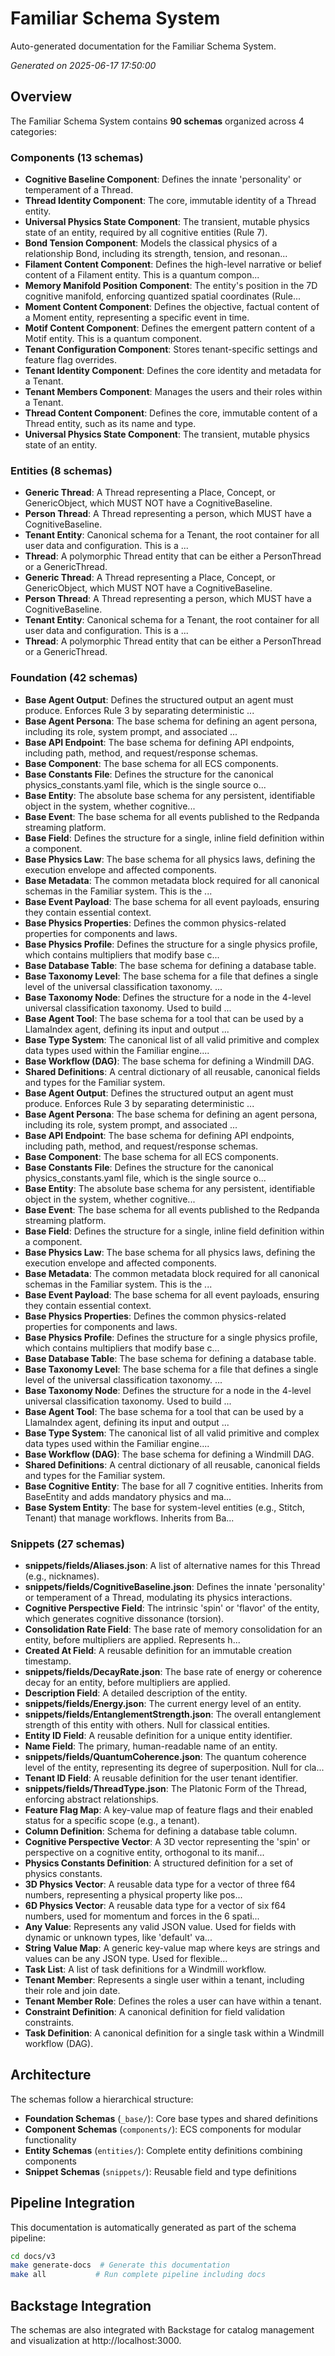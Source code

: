 # Familiar Schema System

Auto-generated documentation for the Familiar Schema System.

*Generated on 2025-06-17 17:50:00*

## Overview

The Familiar Schema System contains **90 schemas** organized across 4 categories:


### Components (13 schemas)

- **Cognitive Baseline Component**: Defines the innate 'personality' or temperament of a Thread.
- **Thread Identity Component**: The core, immutable identity of a Thread entity.
- **Universal Physics State Component**: The transient, mutable physics state of an entity, required by all cognitive entities (Rule 7).
- **Bond Tension Component**: Models the classical physics of a relationship Bond, including its strength, tension, and resonan...
- **Filament Content Component**: Defines the high-level narrative or belief content of a Filament entity. This is a quantum compon...
- **Memory Manifold Position Component**: The entity's position in the 7D cognitive manifold, enforcing quantized spatial coordinates (Rule...
- **Moment Content Component**: Defines the objective, factual content of a Moment entity, representing a specific event in time.
- **Motif Content Component**: Defines the emergent pattern content of a Motif entity. This is a quantum component.
- **Tenant Configuration Component**: Stores tenant-specific settings and feature flag overrides.
- **Tenant Identity Component**: Defines the core identity and metadata for a Tenant.
- **Tenant Members Component**: Manages the users and their roles within a Tenant.
- **Thread Content Component**: Defines the core, immutable content of a Thread entity, such as its name and type.
- **Universal Physics State Component**: The transient, mutable physics state of an entity.

### Entities (8 schemas)

- **Generic Thread**: A Thread representing a Place, Concept, or GenericObject, which MUST NOT have a CognitiveBaseline.
- **Person Thread**: A Thread representing a person, which MUST have a CognitiveBaseline.
- **Tenant Entity**: Canonical schema for a Tenant, the root container for all user data and configuration. This is a ...
- **Thread**: A polymorphic Thread entity that can be either a PersonThread or a GenericThread.
- **Generic Thread**: A Thread representing a Place, Concept, or GenericObject, which MUST NOT have a CognitiveBaseline.
- **Person Thread**: A Thread representing a person, which MUST have a CognitiveBaseline.
- **Tenant Entity**: Canonical schema for a Tenant, the root container for all user data and configuration. This is a ...
- **Thread**: A polymorphic Thread entity that can be either a PersonThread or a GenericThread.

### Foundation (42 schemas)

- **Base Agent Output**: Defines the structured output an agent must produce. Enforces Rule 3 by separating deterministic ...
- **Base Agent Persona**: The base schema for defining an agent persona, including its role, system prompt, and associated ...
- **Base API Endpoint**: The base schema for defining API endpoints, including path, method, and request/response schemas.
- **Base Component**: The base schema for all ECS components.
- **Base Constants File**: Defines the structure for the canonical physics_constants.yaml file, which is the single source o...
- **Base Entity**: The absolute base schema for any persistent, identifiable object in the system, whether cognitive...
- **Base Event**: The base schema for all events published to the Redpanda streaming platform.
- **Base Field**: Defines the structure for a single, inline field definition within a component.
- **Base Physics Law**: The base schema for all physics laws, defining the execution envelope and affected components.
- **Base Metadata**: The common metadata block required for all canonical schemas in the Familiar system. This is the ...
- **Base Event Payload**: The base schema for all event payloads, ensuring they contain essential context.
- **Base Physics Properties**: Defines the common physics-related properties for components and laws.
- **Base Physics Profile**: Defines the structure for a single physics profile, which contains multipliers that modify base c...
- **Base Database Table**: The base schema for defining a database table.
- **Base Taxonomy Level**: The base schema for a file that defines a single level of the universal classification taxonomy. ...
- **Base Taxonomy Node**: Defines the structure for a node in the 4-level universal classification taxonomy. Used to build ...
- **Base Agent Tool**: The base schema for a tool that can be used by a LlamaIndex agent, defining its input and output ...
- **Base Type System**: The canonical list of all valid primitive and complex data types used within the Familiar engine....
- **Base Workflow (DAG)**: The base schema for defining a Windmill DAG.
- **Shared Definitions**: A central dictionary of all reusable, canonical fields and types for the Familiar system.
- **Base Agent Output**: Defines the structured output an agent must produce. Enforces Rule 3 by separating deterministic ...
- **Base Agent Persona**: The base schema for defining an agent persona, including its role, system prompt, and associated ...
- **Base API Endpoint**: The base schema for defining API endpoints, including path, method, and request/response schemas.
- **Base Component**: The base schema for all ECS components.
- **Base Constants File**: Defines the structure for the canonical physics_constants.yaml file, which is the single source o...
- **Base Entity**: The absolute base schema for any persistent, identifiable object in the system, whether cognitive...
- **Base Event**: The base schema for all events published to the Redpanda streaming platform.
- **Base Field**: Defines the structure for a single, inline field definition within a component.
- **Base Physics Law**: The base schema for all physics laws, defining the execution envelope and affected components.
- **Base Metadata**: The common metadata block required for all canonical schemas in the Familiar system. This is the ...
- **Base Event Payload**: The base schema for all event payloads, ensuring they contain essential context.
- **Base Physics Properties**: Defines the common physics-related properties for components and laws.
- **Base Physics Profile**: Defines the structure for a single physics profile, which contains multipliers that modify base c...
- **Base Database Table**: The base schema for defining a database table.
- **Base Taxonomy Level**: The base schema for a file that defines a single level of the universal classification taxonomy. ...
- **Base Taxonomy Node**: Defines the structure for a node in the 4-level universal classification taxonomy. Used to build ...
- **Base Agent Tool**: The base schema for a tool that can be used by a LlamaIndex agent, defining its input and output ...
- **Base Type System**: The canonical list of all valid primitive and complex data types used within the Familiar engine....
- **Base Workflow (DAG)**: The base schema for defining a Windmill DAG.
- **Shared Definitions**: A central dictionary of all reusable, canonical fields and types for the Familiar system.
- **Base Cognitive Entity**: The base for all 7 cognitive entities. Inherits from BaseEntity and adds mandatory physics and ma...
- **Base System Entity**: The base for system-level entities (e.g., Stitch, Tenant) that manage workflows. Inherits from Ba...

### Snippets (27 schemas)

- **snippets/fields/Aliases.json**: A list of alternative names for this Thread (e.g., nicknames).
- **snippets/fields/CognitiveBaseline.json**: Defines the innate 'personality' or temperament of a Thread, modulating its physics interactions.
- **Cognitive Perspective Field**: The intrinsic 'spin' or 'flavor' of the entity, which generates cognitive dissonance (torsion).
- **Consolidation Rate Field**: The base rate of memory consolidation for an entity, before multipliers are applied. Represents h...
- **Created At Field**: A reusable definition for an immutable creation timestamp.
- **snippets/fields/DecayRate.json**: The base rate of energy or coherence decay for an entity, before multipliers are applied.
- **Description Field**: A detailed description of the entity.
- **snippets/fields/Energy.json**: The current energy level of an entity.
- **snippets/fields/EntanglementStrength.json**: The overall entanglement strength of this entity with others. Null for classical entities.
- **Entity ID Field**: A reusable definition for a unique entity identifier.
- **Name Field**: The primary, human-readable name of an entity.
- **snippets/fields/QuantumCoherence.json**: The quantum coherence level of the entity, representing its degree of superposition. Null for cla...
- **Tenant ID Field**: A reusable definition for the user tenant identifier.
- **snippets/fields/ThreadType.json**: The Platonic Form of the Thread, enforcing abstract relationships.
- **Feature Flag Map**: A key-value map of feature flags and their enabled status for a specific scope (e.g., a tenant).
- **Column Definition**: Schema for defining a database table column.
- **Cognitive Perspective Vector**: A 3D vector representing the 'spin' or perspective on a cognitive entity, orthogonal to its manif...
- **Physics Constants Definition**: A structured definition for a set of physics constants.
- **3D Physics Vector**: A reusable data type for a vector of three f64 numbers, representing a physical property like pos...
- **6D Physics Vector**: A reusable data type for a vector of six f64 numbers, used for momentum and forces in the 6 spati...
- **Any Value**: Represents any valid JSON value. Used for fields with dynamic or unknown types, like 'default' va...
- **String Value Map**: A generic key-value map where keys are strings and values can be any JSON type. Used for flexible...
- **Task List**: A list of task definitions for a Windmill workflow.
- **Tenant Member**: Represents a single user within a tenant, including their role and join date.
- **Tenant Member Role**: Defines the roles a user can have within a tenant.
- **Constraint Definition**: A canonical definition for field validation constraints.
- **Task Definition**: A canonical definition for a single task within a Windmill workflow (DAG).


## Architecture

The schemas follow a hierarchical structure:

- **Foundation Schemas** (`_base/`): Core base types and shared definitions
- **Component Schemas** (`components/`): ECS components for modular functionality  
- **Entity Schemas** (`entities/`): Complete entity definitions combining components
- **Snippet Schemas** (`snippets/`): Reusable field and type definitions

## Pipeline Integration

This documentation is automatically generated as part of the schema pipeline:

```bash
cd docs/v3
make generate-docs  # Generate this documentation
make all           # Run complete pipeline including docs
```

## Backstage Integration

The schemas are also integrated with Backstage for catalog management and visualization at http://localhost:3000.
